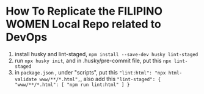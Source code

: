 # How To Replicate the FILIPINO WOMEN Local Repo related to DevOps

1. install husky and lint-staged, `npm install --save-dev husky lint-staged`
2. run `npx husky init`, and in .husky/pre-commit file, put this `npx lint-staged`
3. in `package.json` , under "scripts", put this `"lint:html": "npx html-validate www/**/*.html",`, also add this 
	`"lint-staged": {
			"www/**/*.html": [
				"npm run lint:html"
			]
		}`
